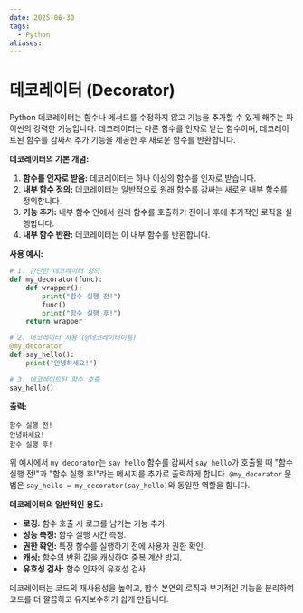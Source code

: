 ```yaml
---
date: 2025-06-30
tags:
  - Python
aliases:
---
```


# 데코레이터 (Decorator)

Python 데코레이터는 함수나 메서드를 수정하지 않고 기능을 추가할 수 있게 해주는 파이썬의 강력한 기능입니다. 데코레이터는 다른 함수를 인자로 받는 함수이며, 데코레이트된 함수를 감싸서 추가 기능을 제공한 후 새로운 함수를 반환합니다.

**데코레이터의 기본 개념:**

1.  **함수를 인자로 받음:** 데코레이터는 하나 이상의 함수를 인자로 받습니다.
2.  **내부 함수 정의:** 데코레이터는 일반적으로 원래 함수를 감싸는 새로운 내부 함수를 정의합니다.
3.  **기능 추가:** 내부 함수 안에서 원래 함수를 호출하기 전이나 후에 추가적인 로직을 실행합니다.
4.  **내부 함수 반환:** 데코레이터는 이 내부 함수를 반환합니다.

**사용 예시:**

```python
# 1. 간단한 데코레이터 정의
def my_decorator(func):
    def wrapper():
        print("함수 실행 전!")
        func()
        print("함수 실행 후!")
    return wrapper

# 2. 데코레이터 사용 (@데코레이터이름)
@my_decorator
def say_hello():
    print("안녕하세요!")

# 3. 데코레이트된 함수 호출
say_hello()
```

**출력:**

```
함수 실행 전!
안녕하세요!
함수 실행 후!
```

위 예시에서 `my_decorator`는 `say_hello` 함수를 감싸서 `say_hello`가 호출될 때 "함수 실행 전!"과 "함수 실행 후!"라는 메시지를 추가로 출력하게 합니다. `@my_decorator` 문법은 `say_hello = my_decorator(say_hello)`와 동일한 역할을 합니다.

**데코레이터의 일반적인 용도:**

*   **로깅:** 함수 호출 시 로그를 남기는 기능 추가.
*   **성능 측정:** 함수 실행 시간 측정.
*   **권한 확인:** 특정 함수를 실행하기 전에 사용자 권한 확인.
*   **캐싱:** 함수의 반환 값을 캐싱하여 중복 계산 방지.
*   **유효성 검사:** 함수 인자의 유효성 검사.

데코레이터는 코드의 재사용성을 높이고, 함수 본연의 로직과 부가적인 기능을 분리하여 코드를 더 깔끔하고 유지보수하기 쉽게 만듭니다.